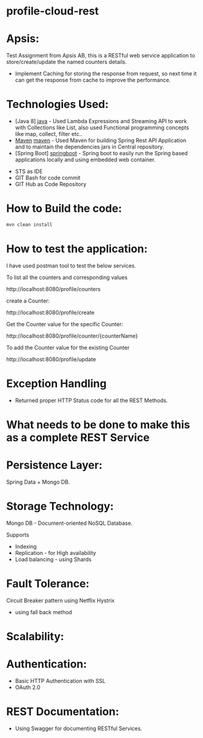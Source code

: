 # profile-cloud-rest
Apsis:
=======
Test Assignment from Apsis AB, this is a RESTful web service application to store/create/update the named counters details.

 - Implement Caching for storing the response from request, so next time it can get the response from cache to improve the performance.

Technologies Used:
==================

* [Java 8] [java] - Used Lambda Expressions and Streaming API to work with Collections like List, also used Functional programming concepts like map, collect, filter etc..
* [Maven] [maven] - Used Maven for building Spring Rest API Application and to maintain the dependencies jars in Central repository.
* [Spring Boot] [springboot] - Spring boot to easily run the Spring based applications locally and using embedded web container.
- STS as IDE
- GIT Bash for code commit
- GIT Hub as Code Repository

How to Build the code:
======================
```sh
mvn clean install
```

How to test the application:
============================

I have used postman tool to test the below services.

To list all the counters and corresponding values

http://localhost:8080/profile/counters

create a Counter:

http://localhost:8080/profile/create

Get the Counter value for the specific Counter:

http://localhost:8080/profile/counter/{counterName}


To add the Counter value for the existing Counter

http://localhost:8080/profile/update

Exception Handling
==================

- Returned proper HTTP Status code for all the REST Methods.

What needs to be done to make this as a complete REST Service
=============================================================

Persistence Layer:
==================
Spring Data + Mongo DB.

Storage Technology:
==================
Mongo DB - Document-oriented NoSQL Database.

Supports
- Indexing
- Replication - for High availability
- Load balancing - using Shards

Fault Tolerance:
================

Circuit Breaker pattern using Netflix Hystrix
- using fall back method

Scalability:
===========



Authentication:
==============

- Basic HTTP Authentication with SSL
- OAuth 2.0

REST Documentation:
===================

- Using Swagger for documenting RESTful Services.


[java]: <https://www.oracle.com/java/index.html>
[springboot]: <http://projects.spring.io/spring-boot/>
[maven]: <https://maven.apache.org/>

